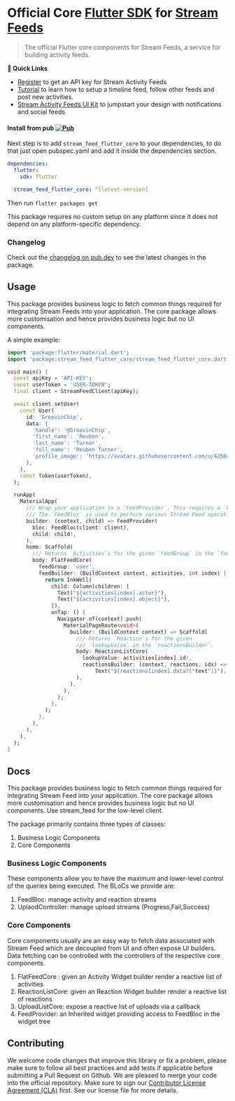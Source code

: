 # Official Core [Flutter SDK](https://getstream.io/activity-feeds/sdk/flutter/tutorial/) for [Stream Feeds](https://getstream.io/activity-feeds/)

> The official Flutter core components for Stream Feeds, a service for
> building activity feeds.

**🔗 Quick Links**

- [Register](https://getstream.io/activity-feeds/try-for-free) to get an API key for Stream Activity Feeds
- [Tutorial](https://getstream.io/activity-feeds/sdk/flutter/tutorial/) to learn how to setup a timeline feed, follow other feeds and post new activities.
- [Stream Activity Feeds UI Kit](https://getstream.io/activity-feeds/ui-kit/) to jumpstart your design with notifications and social feeds

#### Install from pub <a href="https://pub.dartlang.org/packages/stream_feed_flutter_core"><img alt="Pub" src="https://img.shields.io/pub/v/stream_feed_flutter_core.svg"></a>

Next step is to add `stream_feed_flutter_core` to your dependencies, to do that just open pubspec.yaml and add it inside the dependencies section. 

```yaml
dependencies:
  flutter:
    sdk: flutter

  stream_feed_flutter_core: ^[latest-version]
```

Then run `flutter packages get`

This package requires no custom setup on any platform since it does not depend on any platform-specific dependency.


### Changelog

Check out the [changelog on pub.dev](https://pub.dev/packages/stream_feed_flutter_core/changelog) to see the latest changes in the package.

## Usage

This package provides business logic to fetch common things required for integrating Stream Feeds into your application.
The core package allows more customisation and hence provides business logic but no UI components.


A simple example:

```dart
import 'package:flutter/material.dart';
import 'package:stream_feed_flutter_core/stream_feed_flutter_core.dart';

void main() {
  const apiKey = 'API-KEY';
  const userToken = 'USER-TOKEN';
  final client = StreamFeedClient(apiKey);

  await client.setUser(
    const User(
      id: 'GroovinChip',
      data: {
        'handle': '@GroovinChip',
        'first_name': 'Reuben',
        'last_name': 'Turner',
        'full_name': 'Reuben Turner',
        'profile_image': 'https://avatars.githubusercontent.com/u/4250470?v=4',
      },
    ),
    const Token(userToken),
  );

  runApp(
    MaterialApp(
      /// Wrap your application in a `FeedProvider`. This requires a `FeedBloc`.
      /// The `FeedBloc` is used to perform various Stream Feed operations.
      builder: (context, child) => FeedProvider(
        bloc: FeedBloc(client: client),
        child: child!,
      ),
      home: Scaffold(
        /// Returns `Activities`s for the given `feedGroup` in the `feedBuilder`.
        body: FlatFeedCore(
          feedGroup: 'user',
          feedBuilder: (BuildContext context, activities, int index) {
            return InkWell(
              child: Column(children: [
                Text("${activities[index].actor}"),
                Text("${activities[index].object}"),
              ]),
              onTap: () {
                Navigator.of(context).push(
                  MaterialPageRoute<void>(
                    builder: (BuildContext context) => Scaffold(
                      /// Returns `Reaction`s for the given
                      /// `lookupValue` in the `reactionsBuilder`.
                      body: ReactionListCore(
                        lookupValue: activities[index].id!,
                        reactionsBuilder: (context, reactions, idx) =>
                            Text("${reactions[index].data?["text"]}"),
                      ),
                    ),
                  ),
                );
              },
            );
          },
        ),
      ),
    ),
  );
}
```

## Docs

This package provides business logic to fetch common things required for integrating Stream Feed into your application.
The core package allows more customisation and hence provides business logic but no UI components.
Use stream_feed for the low-level client.

The package primarily contains three types of classes:

1) Business Logic Components
2) Core Components

### Business Logic Components

These components allow you to have the maximum and lower-level control of the queries being executed.
The BLoCs we provide are:

1) FeedBloc: manage activity and reaction streams
2) UplaodController: manage upload streams (Progress,Fail,Success)

### Core Components

Core components usually are an easy way to fetch data associated with Stream Feed which are decoupled from UI and often expose UI builders.
Data fetching can be controlled with the controllers of the respective core components.

1) FlatFeedCore : given an Activity Widget builder render a reactive list of activities
2) ReactionListCore: given an Reaction Widget builder render a reactive list of reactions
3) UploadListCore: expose a reactive list of uploads via a callback
4) FeedProvider: an Inherited widget providing access to FeedBloc in the widget tree

## Contributing

We welcome code changes that improve this library or fix a problem,
please make sure to follow all best practices and add tests if applicable before submitting a Pull Request on Github.
We are pleased to merge your code into the official repository.
Make sure to sign our [Contributor License Agreement (CLA)](https://docs.google.com/forms/d/e/1FAIpQLScFKsKkAJI7mhCr7K9rEIOpqIDThrWxuvxnwUq2XkHyG154vQ/viewform) first.
See our license file for more details.